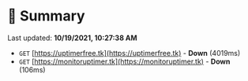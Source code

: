 # 📖 Summary
Last updated: **10/19/2021, 10:27:38 AM**

- `GET` [https://uptimerfree.tk](https://uptimerfree.tk) - **Down** (4019ms)
- `GET` [https://monitoruptimer.tk](https://monitoruptimer.tk) - **Down** (106ms)
